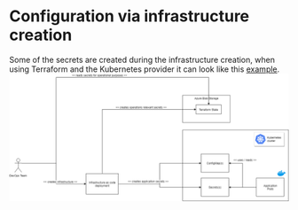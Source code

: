 # Configuration via infrastructure creation

Some of the secrets are created during the infrastructure creation, when using Terraform and the Kubernetes provider it can look like this [example](../04-infrastructure-deployment/kubernetes.tf).
![Infrastructure Creation](images/KubernetesConfigurationScenarios.png "Infrastructure Creation")
